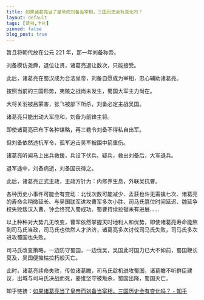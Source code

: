 ```yaml
---
title: 如果诸葛亮当了皇帝而刘备当宰相，三国历史会有变化吗？
layout: default
tags: [读书,卡片]
pinned: false
blog_post: true
---
```



暂且将朝代放在公元 221 年，那一年刘备称帝。

刘备模仿尧舜，退位让贤，诸葛亮退让数次，只能接受。

此后，诸葛亮在蜀汉成为合法皇帝，刘备自愿成为宰相，忠心辅助诸葛亮。

按照当前的三国形势，夷陵之战尚未发生，蜀国大军主力尚在。

大将关羽被吕蒙害，张飞被部下所杀，刘备必定主战吴国。

诸葛亮只能出动大军应和，刘备为前锋主将。

即使诸葛亮已布下各种谋略，再三勒令刘备不得私自出军。

但刘备依然违抗军令，孤军追击吴军被围中箭重伤。

诸葛亮听闻马上出兵救援，兵设下伏兵、疑兵，救出刘备后，大军退兵。

退军途中，刘备病逝，刘备国丧待之。

此后，诸葛亮正式主政，主政方针为：内修养生息，外联吴抗曹。

各种历史小事件可能会有变动：北伐次数可能减少、孟获也许无需擒七次、诸葛亮的寿命会稍微延长、与吴国联军进攻曹军多次小胜、司马氏篡位时间延迟、魏延争权失败叛汉入曹、钟会终究入蜀成功、蜀曹持续拉锯未有进展……

以上种种对大势几无改变，曹军依然掌握天时地利人和优势，即使诸葛亮寿命能熬到司马氏当政，司马氏也依然人才济济，诸葛亮多次讨伐司马氏失败，司马氏多次进攻蜀国也失败。

司马氏改变策略，一边防守蜀国，一边伐吴，吴国此时国力已大不如前，蜀国鞭长莫及，吴国便摧枯拉朽般灭亡。

此时，诸葛亮续命失败，传位诸葛瞻，司马氏趁机进攻蜀国，诸葛瞻不听群臣建议，出城与司马氏决战而死，姜维坚守被叛杀，蜀国出降，蜀国灭亡。

知乎链接：[如果诸葛亮当了皇帝而刘备当宰相，三国历史会有变化吗？ - 知乎](https://www.zhihu.com/question/329323356/answer/816020006)